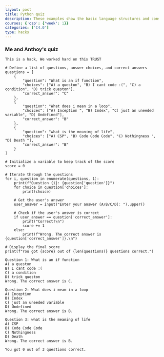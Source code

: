 ```yaml
---
layout: post
title: Python quiz
description: These examples show the basic language structures and constructs of Python using input and output (print) commands.
courses: {'csp': {'week': 1}}
categories: ['C4.0']
type: hacks
---
```


### Me and Anthoy's quiz

    This is a hack, We worked hard on this TRUST


```
# Define a list of questions, answer choices, and correct answers
questions = [
    {
        "question": "What is an if function",
        "choices": ["A) a queston", "B) I cant code :(", "C) a condition", "D) trick queston"],
        "correct_answer": "C"
    },
    {
        "question": "What does i mean in a loop",
        "choices": ["A) Inception ", "B) Index", "C) just an uneeded variable", "D) Undefined"],
        "correct_answer": "B"
    },
    {
        "question": "what is the meaning of life",
        "choices": ["A) CSP", "B) Code Code Code", "C) Nothingness ", "D) Death "],
        "correct_answer": "B"
    }
]

# Initialize a variable to keep track of the score
score = 0

# Iterate through the questions
for i, question in enumerate(questions, 1):
    print(f"Question {i}: {question['question']}")
    for choice in question['choices']:
        print(choice)
    
    # Get the user's answer
    user_answer = input("Enter your answer (A/B/C/D): ").upper()

    # Check if the user's answer is correct
    if user_answer == question['correct_answer']:
        print("Correct!\n")
        score += 1
    else:
        print(f"Wrong. The correct answer is {question['correct_answer']}.\n")

# Display the final score
print(f"You got {score} out of {len(questions)} questions correct.")

```

    Question 1: What is an if function
    A) a queston
    B) I cant code :(
    C) a condition
    D) trick queston
    Wrong. The correct answer is C.
    
    Question 2: What does i mean in a loop
    A) Inception 
    B) Index
    C) just an uneeded variable
    D) Undefined
    Wrong. The correct answer is B.
    
    Question 3: what is the meaning of life
    A) CSP
    B) Code Code Code
    C) Nothingness 
    D) Death 
    Wrong. The correct answer is B.
    
    You got 0 out of 3 questions correct.

